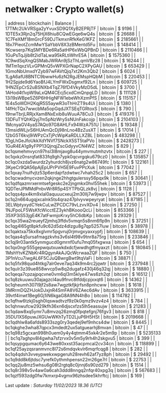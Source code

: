 # netwalker : Crypto wallet(s)

| address | blockchain | Balance |
| 17TMc2UkVRSga2yYvuxSD9Q1XyB2EPRjTF | bitcoin | $ 9196 |
| 1DTE5x3Rjn2q75HjX6hiu8CQwEGqe6wQ4s | bitcoin | $ 26688 |
| 1C7FeXMf18mGrcF59DJTkmxnRfkKeG1KFZ | bitcoin | $ 2185661 |
| 18x7PieotZcmMwYSaYbbV8X3zBMentd5Fu | bitcoin | $ 148414 |
| 1Kcwserp7KqSMYBDe6Ra5atHP6xWbQPBnD | bitcoin | $ 2110466 |
| 1GuPsTqJjib8t2idTaLwa95kRLtiWhrE5A | bitcoin | $ 1575360 |
| 1C9wdSqXngQSMabJWRAn9jSzThLqmVBz28 | bitcoin | $ 16244 |
| 1MTm1qxzVLvGPMnQ5vWPXGrNapC2XPyGAU | bitcoin | $ 653429 |
| 1GmoNbUmxdYZyb97wFAVtQjq7xt2Km3Qb2 | bitcoin | $ 6024 |
| 1LgA6afU8BNTC9bwwHu6zN2RgJEMspHQbM | bitcoin | $ 220453 |
| 1H2Spjde9d6YaoBfJ4LYmFWxDsgmxf92Ln | bitcoin | $ 609725 |
| 1HNZEpCrS2uBSNXb4TqZ76fD4VkyMzD5dL | bitcoin | $ 3700 |
| 1AHod4t1vpW9aLxQM4CEcj5cxdCmQnpgLD | bitcoin | $ 111128 |
| 13i19sWBpe5Z6P6HHigNFW1ebeWhXzmPfS | bitcoin | $ 115157 |
| 1E4s5oWDH2KqjR5S5aywR3oThHrZT9s4Ui | bitcoin | $ 1380 |
| 14fHcTQx7wwcbMa5opGqdJXTSEqTGRtoxS | bitcoin | $ 790 |
| 19nwTbrjLRRjxXam8NxExib8uWuuA78Cu3 | bitcoin | $ 419376 |
| 13DFuTYQhKQyj7m5pNzWrySsNUnFakcojp | bitcoin | $ 2104103 |
| 1McnyaGV4yaS7AQo97G8AHLFx94WzA751U | bitcoin | $ 19348 |
| 13msidWLjvS6HUAmQcDj98nLno4BzZusXT | bitcoin | $ 17014 |
| 12bG5T6kvj9iWPzCxTjPcWipKaRDLLXZBL | bitcoin | $ 483298 |
| 1DgLhGeJfoUkkXdYNVf7SNckX5ST5taPVo | bitcoin | $ 2428273 |
| 1GuR4EA1g9yFPP13QjnqjZscGdyyvCN4WZ | bitcoin | $ 829 |
| bc1qsmehmvycn97hsl3l8mjavg8u44ymvmutmhzvtx | bitcoin | $ 227 |
| bc1qxkz0nsrqfat833fq9gh7ypk0qcvrgqku679cz0 | bitcoin | $ 135857 |
| bc1qc0xzda5wurdz2yhurdch8jvz6natg2w86749fc | bitcoin | $ 122161 |
| 3KyeCr9QA56pAjEpUPrPVH5E9FuvPPcXuk | bitcoin | $ 77042 |
| bc1qxay7nulfvjtz53p6erdajrfzdwtwc7vhah25c2 | bitcoin | $ 657 |
| bc1qcwadmycvzen2qkjnge2hhgtgulerssy56pqx9k | bitcoin | $ 30641 |
| bc1qdfqazmrxermtsefgeskc2e2jngmkx0hvl55hek | bitcoin | $ 53973 |
| 1QDTerJPMMdPnbvWr8R5p4SYTPbQLzk8vj | bitcoin | $ 1128 |
| bc1qqs4px4km9xlal0aquuucxeuj2m30llj7w9jwpv | bitcoin | $ 87527 |
| bc1q2n664ugqjxcalnk5ts4qraz47plvyvwpeyryat | bitcoin | $ 87185 |
| 3ELWptyxydCYekCuLwZPCDC79vLzvvXDv4 | bitcoin | $ 27250 |
| 1NJFpoLF5WsKfcWicctEZ3ykhBKoooQcLi | bitcoin | $ 853366 |
| 35XP3iS53jgE4K7atFwmjoKrxy5hC6dbKp | bitcoin | $ 29329 |
| bc1qx35wa2reueyf2jmhq3ffdv5vmqn5s8nm6flp9n | bitcoin | $ 37251 |
| bc1qg4l65gt8pkfu9c62d5dz4dlzgu8g7qp5257luw | bitcoin | $ 38978 |
| bc1qaktxa75kx8xglvmr5pgvruj0rjmvgxyaxxypfj | bitcoin | $ 108639 |
| bc1qas4q5ursafmagzkvhs3v6sl4t98v9tnr8a75rg | bitcoin | $ 233846 |
| bc1qj9r03antk5ynmgucd0gmrnf0ufu7mq05fxgwxa | bitcoin | $ 654 |
| bc1qx0ngr555gepwqutxuwkdxdcfjwwdhgtfmyaxzt | bitcoin | $ 180845 |
| 1MshYtvKZNbKr4RQgynAkAJQcWcrwaaZQF | bitcoin | $ 750 |
| 3P1nVcu7iwgAL6F5CJuQBwrgBwt9tqVaFi | bitcoin | $ 38871 |
| bc1q5fx98qud4htkg7alr0eve7aq34k9m4rc2jqwtr | bitcoin | $ 237948 |
| bc1qulr3z39ue858wvcp5w8q2dugafz430j46q32qj | bitcoin | $ 18880 |
| bc1qeqa7cpzajpqcvne0vm6ql3m5klye47ws6zh2qt | bitcoin | $ 16512 |
| bc1q8zkuuwu30ajagzcl4au9fnvc8tfddjcpjxxqt6 | bitcoin | $ 14362 |
| bc1qheumh307l9jf2s8aw7wgztkfjkjrfsn8pnhcww | bitcoin | $ 1618 |
| 3MRrmDQZHJokDJxjnR4SmFA8V6ZAec6dAv | bitcoin | $ 3633915 |
| 39vtf4inwt1Beg6Gj1iN6kgaG8A9NN4hBo | bitcoin | $ 114782 |
| bc1qfhw6tzkj0sgh0lqswadtvzf9z0k0qmz9vzv4z4 | bitcoin | $ 784 |
| bc1qhnwufcw2929kfh36xn6djscxfzs5lh5eassujw | bitcoin | $ 21283 |
| bc1qdaw8xq5ymr7u8mvzq26zmq0fpqtefgnj76fgv3 | bitcoin | $ 818 |
| 35DU1XS6puwJXGUwWKhTyTD2LjuP6H5HSt | bitcoin | $ 2019668 |
| bc1qdhlw8a6afds8933szg0ry3qedej9ef9nhcs4dw | bitcoin | $ 8445 |
| bc1qkghe3wha87qpcx3mdedt2ux5atguearhj8mvan | bitcoin | $ 47 |
| bc1q98z5gcxan998h0uem0y4y4qtmm45xk4r2e5m9p | bitcoin | $ 5235133 |
| bc1q7aghpv8l4gwha7sfzrvx0v5m5y9rh4h2skgvu5 | bitcoin | $ 399 |
| bc1qsypgqumac6y643we80xxst35acpmcal2cv34cn | bitcoin | $ 118899 |
| bc1qf25ayzqsranmvnc8l72s6mdqvkvlr6mqrfcqg8 | bitcoin | $ 282 |
| bc1q4qdsh3vveypwekxwpgeruh28revh62af7yz8ph | bitcoin | $ 29492 |
| bc1q9dd8k6jtdsc7yrefk0ythmhpensn22m26ge7rl | bitcoin | $ 22753 |
| bc1qq2ju8mz5whsu6g08t2rgtq8c0jnnj6s90zd279 | bitcoin | $ 1514 |
| bc1q8r398v5v4aw0a6cah3ddd8nngq2nfqr40xpg3q | bitcoin | $ 567683 |
| bc1qzf593zdg0fw7kmxrp4vgmx96zhsdee5khrftcj | bitcoin | $ 169 |

Last update : _Saturday 11/02/2023 18.36 (UTC)_

